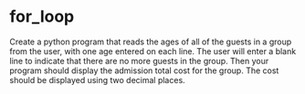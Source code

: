 # for_loop
Create a python program that reads the ages of all of the guests in a group from the user, with one age entered on each line. The user will enter a blank line to indicate that there are no more guests in the group. Then your program should display the admission total cost for the group. The cost should be displayed using two decimal places.
